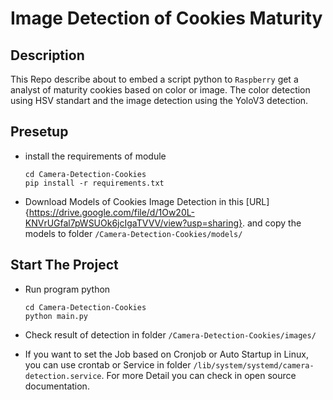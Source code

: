 # Image Detection of Cookies Maturity 

## Description

This Repo describe about to embed a script python to `Raspberry` get a analyst of maturity cookies based on color or image. The color detection using HSV standart and the image detection using the YoloV3 detection.

## Presetup 

- install the requirements of module
    ```
    cd Camera-Detection-Cookies
    pip install -r requirements.txt 
    ```

- Download Models of Cookies Image Detection in this [URL]{https://drive.google.com/file/d/1Ow20L-KNVrUGfal7pWSUOk6jcIgaTVVV/view?usp=sharing}. and copy the models to folder `/Camera-Detection-Cookies/models/`


## Start The Project

- Run program python 
    ```
    cd Camera-Detection-Cookies
    python main.py 
    ```
- Check result of detection in folder `/Camera-Detection-Cookies/images/`

- If you want to set the Job based on Cronjob or Auto Startup in Linux, you can use crontab or Service in folder `/lib/system/systemd/camera-detection.service`. For more Detail you can check in open source documentation.